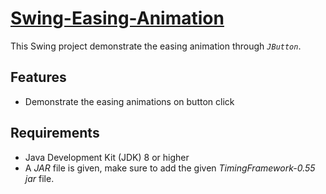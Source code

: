 # [Swing-Easing-Animation](https://www.youtube.com/watch?v=9wKm55uhw68&t=600s)

This Swing project demonstrate the easing animation through *`JButton`*.

## Features

- Demonstrate the easing animations on button click

## Requirements

- Java Development Kit (JDK) 8 or higher
- A *JAR* file is given, make sure to add the given *TimingFramework-0.55* *jar* file.